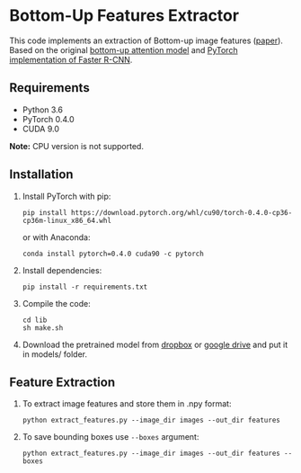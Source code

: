 # Bottom-Up Features Extractor

This code implements an extraction of Bottom-up image features ([paper](https://arxiv.org/abs/1707.07998)). Based on the original [bottom-up attention model](https://github.com/peteanderson80/bottom-up-attention/) and [PyTorch implementation of Faster R-CNN](https://github.com/jwyang/faster-rcnn.pytorch).

## Requirements
* Python 3.6
* PyTorch 0.4.0
* CUDA 9.0

**Note:** CPU version is not supported.

## Installation
1. Install PyTorch with pip:
    ```
    pip install https://download.pytorch.org/whl/cu90/torch-0.4.0-cp36-cp36m-linux_x86_64.whl
    ```
    or with Anaconda:
    ```
    conda install pytorch=0.4.0 cuda90 -c pytorch
    ```

2. Install dependencies:
    ```
    pip install -r requirements.txt
    ```

3. Compile the code:
    ```
    cd lib
    sh make.sh
    ```

4. Download the pretrained model from [dropbox](https://www.dropbox.com/s/qo4xf1dx3oxi1h6/bottomup_pretrained_10_100.pth?dl=0) or [google drive](https://drive.google.com/file/d/10MBUgH_OygyEys59FNQ4qNGeQ9bl-ODb/view?usp=drivesdk) and put it in models/ folder.

## Feature Extraction

1. To extract image features and store them in .npy format:
    ```
    python extract_features.py --image_dir images --out_dir features
    ```

2. To save bounding boxes use `--boxes` argument:
    ```
    python extract_features.py --image_dir images --out_dir features --boxes
    ```
